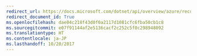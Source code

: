```yaml
---
redirect_url: https://docs.microsoft.com/dotnet/api/overview/azure/recovery-services
redirect_document_id: True
ms.openlocfilehash: dae04c218f43d0f0a2117d1081cfc6fba50cb1c8
ms.sourcegitcommit: e07f91144af2e5136cacf2c252c5f0c298948092
ms.translationtype: HT
ms.contentlocale: ja-JP
ms.lasthandoff: 10/20/2017
---
```

